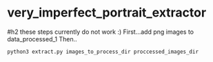 # very_imperfect_portrait_extractor

#h2 these steps currently do not work :)
First...add png images to data_processed_1
Then..
```
python3 extract.py images_to_process_dir proccessed_images_dir
```
